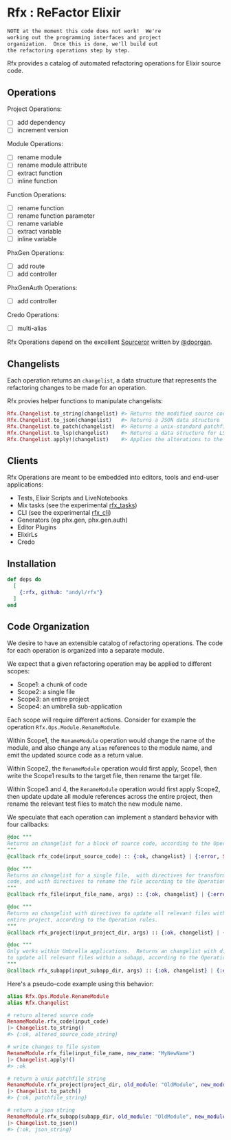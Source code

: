 # Rfx : ReFactor Elixir

```markdown
NOTE at the moment this code does not work!  We're
working out the programming interfaces and project
organization.  Once this is done, we'll build out
the refactoring operations step by step.
```

Rfx provides a catalog of automated refactoring operations for Elixir source
code.  

## Operations

Project Operations:

- [ ] add dependency
- [ ] increment version

Module Operations:

- [ ] rename module
- [ ] rename module attribute
- [ ] extract function
- [ ] inline function

Function Operations:

- [ ] rename function
- [ ] rename function parameter
- [ ] rename variable
- [ ] extract variable
- [ ] inline variable

PhxGen Operations:

- [ ] add route
- [ ] add controller

PhxGenAuth Operations:

- [ ] add controller

Credo Operations:

- [ ] multi-alias

Rfx Operations depend on the excellent
[Sourceror](http://github.com/doorgan/sourceror) written by
[@doorgan](http://github.com/doorgan).

## Changelists

Each operation returns an `changelist`, a data structure that represents the
refactoring changes to be made for an operation.

Rfx provies helper functions to manipulate changelists:

```elixir
Rfx.Changelist.to_string(changelist) #> Returns the modified source code
Rfx.Changelist.to_json(changelist)   #> Returns a JSON data structure
Rfx.Changelist.to_patch(changelist)  #> Returns a unix-standard patchfile
Rfx.Changelist.to_lsp(changelist)    #> Returns a data structure for LSP
Rfx.Changelist.apply!(changelist)    #> Applies the alterations to the filesystem
```

## Clients 

Rfx Operations are meant to be embedded into editors, tools and end-user
applications:

- Tests, Elixir Scripts and LiveNotebooks
- Mix tasks (see the experimental [rfx_tasks](https://github.andyl/rfx_tasks))
- CLI (see the experimental [rfx_cli](https://github.com/andyl/rfx_cli))
- Generators (eg phx.gen, phx.gen.auth)
- Editor Plugins
- ElixirLs
- Credo

## Installation

```elixir
def deps do
  [
    {:rfx, github: "andyl/rfx"}
  ]
end
```

## Code Organization

We desire to have an extensible catalog of refactoring operations.  The code
for each operation is organized into a separate module.

We expect that a given refactoring operation may be applied to different
scopes:

- Scope1: a chunk of code
- Scope2: a single file
- Scope3: an entire project
- Scope4: an umbrella sub-application

Each scope will require different actions.  Consider for example the operation
`Rfx.Ops.Module.RenameModule`.

Within Scope1, the `RenameModule` operation would change the name of the
module, and also change any `alias` references to the module name, and emit the
updated source code as a return value.

Within Scope2, the `RenameModule` operation would first apply, Scope1, then
write the Scope1 results to the target file, then rename the target file.

Within Scope3 and 4, the `RenameModule` operation would first apply Scope2,
then update update all module references across the entire project, then rename
the relevant test files to match the new module name. 

We speculate that each operation can implement a standard behavior with four
callbacks:

```elixir
@doc """
Returns an changelist for a block of source code, according to the Operation rules.
"""
@callback rfx_code(input_source_code) :: {:ok, changelist} | {:error, String.t}

@doc """
Returns an changelist for a single file,  with directives for transformed source
code, and with directives to rename the file according to the Operation rules.
"""
@callback rfx_file(input_file_name, args) :: {:ok, changelist} | {:error, String.t}

@doc """
Returns an changelist with directives to update all relevant files within an
entire project, according to the Operation rules.
"""
@callback rfx_project(input_project_dir, args) :: {:ok, changelist} | {:error, String.t}

@doc """
Only works within Umbrella applications.  Returns an changelist with directives
to update all relevant files within a subapp, according to the Operation rules.
"""
@callback rfx_subapp(input_subapp_dir, args) :: {:ok, changelist} | {:error, String.t}
```

Here's a pseudo-code example using this behavior:

```elixir
alias Rfx.Ops.Module.RenameModule
alias Rfx.Changelist

# return altered source code
RenameModule.rfx_code(input_code) 
|> Changelist.to_string()
#> {:ok, altered_source_code_string}

# write changes to file system
RenameModule.rfx_file(input_file_name, new_name: "MyNewName") 
|> Changelist.apply!()
#> :ok  

# return a unix patchfile string
RenameModule.rfx_project(project_dir, old_module: "OldModule", new_module: "NewModule") 
|> Changelist.to_patch()
#> {:ok, patchfile_string}

# return a json string
RenameModule.rfx_subapp(subapp_dir, old_module: "OldModule", new_module: "NewModule") 
|> Changelist.to_json()
#> {:ok, json_string}
```

